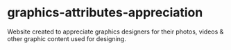 # graphics-attributes-appreciation
Website created to appreciate graphics designers for their photos, videos &amp; other graphic content used for designing.
